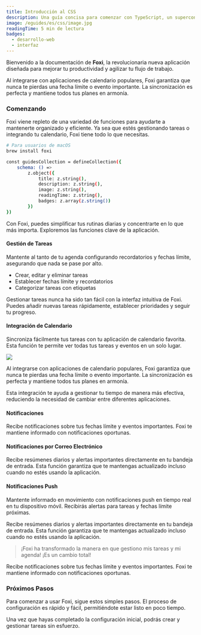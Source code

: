```yaml
---
title: Introducción al CSS
description: Una guía concisa para comenzar con TypeScript, un superconjunto de JavaScript.
image: /eguides/es/css/image.jpg
readingTime: 5 min de lectura
badges:
  - desarrollo-web
  - interfaz
---
```


Bienvenido a la documentación de **Foxi**, la revolucionaria nueva aplicación diseñada para mejorar tu productividad y agilizar tu flujo de trabajo.

Al integrarse con aplicaciones de calendario populares, Foxi garantiza que nunca te pierdas una fecha límite o evento importante. La sincronización es perfecta y mantiene todos tus planes en armonía.

### Comenzando

Foxi viene repleto de una variedad de funciones para ayudarte a mantenerte organizado y eficiente. Ya sea que estés gestionando tareas o integrando tu calendario, Foxi tiene todo lo que necesitas.

```bash
# Para usuarios de macOS
brew install foxi

const guidesCollection = defineCollection({
	schema: () =>
		z.object({
			title: z.string(),
			description: z.string(),
			image: z.string(),
			readingTime: z.string(),
			badges: z.array(z.string())
		})
})
```

Con Foxi, puedes simplificar tus rutinas diarias y concentrarte en lo que más importa. Exploremos las funciones clave de la aplicación.

#### Gestión de Tareas

Mantente al tanto de tu agenda configurando recordatorios y fechas límite, asegurando que nada se pase por alto.

- Crear, editar y eliminar tareas
- Establecer fechas límite y recordatorios
- Categorizar tareas con etiquetas

Gestionar tareas nunca ha sido tan fácil con la interfaz intuitiva de Foxi. Puedes añadir nuevas tareas rápidamente, establecer prioridades y seguir tu progreso.

#### Integración de Calendario

Sincroniza fácilmente tus tareas con tu aplicación de calendario favorita. Esta función te permite ver todas tus tareas y eventos en un solo lugar.

![](/eguides/es/css/post-06.jpg)

Al integrarse con aplicaciones de calendario populares, Foxi garantiza que nunca te pierdas una fecha límite o evento importante. La sincronización es perfecta y mantiene todos tus planes en armonía.

Esta integración te ayuda a gestionar tu tiempo de manera más efectiva, reduciendo la necesidad de cambiar entre diferentes aplicaciones.

#### Notificaciones

Recibe notificaciones sobre tus fechas límite y eventos importantes. Foxi te mantiene informado con notificaciones oportunas.

#### Notificaciones por Correo Electrónico

Recibe resúmenes diarios y alertas importantes directamente en tu bandeja de entrada. Esta función garantiza que te mantengas actualizado incluso cuando no estés usando la aplicación.

#### Notificaciones Push

Mantente informado en movimiento con notificaciones push en tiempo real en tu dispositivo móvil. Recibirás alertas para tareas y fechas límite próximas.

Recibe resúmenes diarios y alertas importantes directamente en tu bandeja de entrada. Esta función garantiza que te mantengas actualizado incluso cuando no estés usando la aplicación.

> ¡Foxi ha transformado la manera en que gestiono mis tareas y mi agenda! ¡Es un cambio total!

Recibe notificaciones sobre tus fechas límite y eventos importantes. Foxi te mantiene informado con notificaciones oportunas.

### Próximos Pasos

Para comenzar a usar Foxi, sigue estos simples pasos. El proceso de configuración es rápido y fácil, permitiéndote estar listo en poco tiempo.

Una vez que hayas completado la configuración inicial, podrás crear y gestionar tareas sin esfuerzo.
